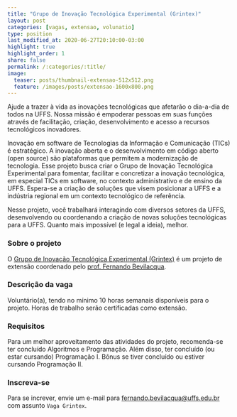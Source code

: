 ```yaml
---
title: "Grupo de Inovação Tecnológica Experimental (Grintex)"
layout: post
categories: [vagas, extensao, volunatio]
type: position
last_modified_at: 2020-06-27T20:10:00-03:00
highlight: true
highlight_order: 1
share: false
permalink: /:categories/:title/
image:
  teaser: posts/thumbnail-extensao-512x512.png
  feature: /images/posts/extensao-1600x800.png
---
```


Ajude a trazer à vida as inovações tecnológicas que afetarão o dia-a-dia de todos na UFFS. Nossa missão é empoderar pessoas em suas funções através de facilitação, criação, desenvolvimento e acesso a recursos tecnológicos inovadores.

Inovação em software de Tecnologias da Informação e Comunicação (TICs) é estratégico. A inovação aberta e o desenvolvimento em código aberto (open source) são plataformas que permitem a modernização de tecnologia. Esse projeto busca criar o Grupo de Inovação Tecnológica Experimental para fomentar, facilitar e concretizar a inovação tecnológica, em especial TICs em software, no contexto administrativo e de ensino da UFFS. Espera-se a criação de soluções que visem posicionar a UFFS e a indústria regional em um contexto tecnológico de referência.

Nesse projeto, você trabalhará interagindo com diversos setores da UFFS, desenvolvendo ou coordenando a criação de novas soluções tecnológicas para a UFFS. Quanto mais impossível (e legal a ideia), melhor.

### Sobre o projeto
O [Grupo de Inovação Tecnológica Experimental (Grintex)](https://grintex.uffs.cc) é um projeto de extensão coordenado pelo [prof. Fernando Bevilacqua](mailto:fernando.bevilacqua@uffs.edu.br).

### Descrição da vaga
Voluntário(a), tendo no mínimo 10 horas semanais disponíveis para o projeto. Horas de trabalho serão certificadas como extensão.

### Requisitos
Para um melhor aproveitamento das atividades do projeto, recomenda-se ter concluído Algoritmos e Programação. Além disso, ter concluído (ou estar cursando) Programação I. Bônus se tiver concluído ou estiver cursando Programação II.

### Inscreva-se
Para se increver, envie um e-mail para [fernando.bevilacqua@uffs.edu.br](mailto:fernando.bevilacqua@uffs.edu.br) com assunto `Vaga Grintex`.